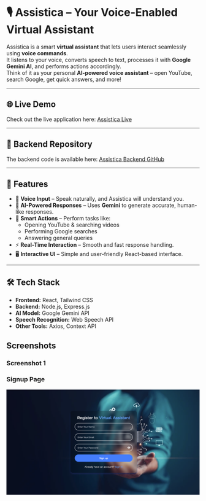 # 🎙️ Assistica – Your Voice-Enabled Virtual Assistant

Assistica is a smart **virtual assistant** that lets users interact seamlessly using **voice commands**.  
It listens to your voice, converts speech to text, processes it with **Google Gemini AI**, and performs actions accordingly.  
Think of it as your personal **AI-powered voice assistant** – open YouTube, search Google, get quick answers, and more!

---

## 🌐 Live Demo

Check out the live application here: [Assistica Live](https://assistica-frontend.onrender.com/)

---

## 📂 Backend Repository

The backend code is available here: [Assistica Backend GitHub](https://github.com/hemanthijjurouthu/Assistica_Backend)

---

## 🚀 Features

- 🎤 **Voice Input** – Speak naturally, and Assistica will understand you.  
- 🧠 **AI-Powered Responses** – Uses **Gemini** to generate accurate, human-like responses.  
- 🔗 **Smart Actions** – Perform tasks like:
  - Opening YouTube & searching videos
  - Performing Google searches
  - Answering general queries
- ⚡ **Real-Time Interaction** – Smooth and fast response handling.  
- 🖥️ **Interactive UI** – Simple and user-friendly React-based interface.  

---

## 🛠️ Tech Stack

- **Frontend:** React, Tailwind CSS  
- **Backend:** Node.js, Express.js  
- **AI Model:** Google Gemini API  
- **Speech Recognition:** Web Speech API  
- **Other Tools:** Axios, Context API

## Screenshots

### Screenshot 1

### Signup Page

![Signup Page](./Screeshots/signup.png)
